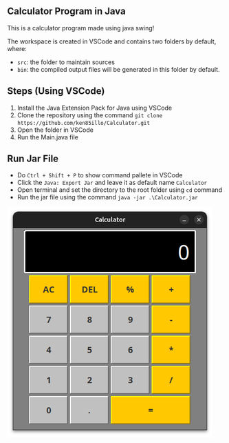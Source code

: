 ## Calculator Program in Java
This is a calculator program made using java swing!

The workspace is created in VSCode and contains two folders by default, where:

- `src`: the folder to maintain sources
- `bin`: the compiled output files will be generated in this folder by default.

## Steps (Using VSCode)
1. Install the Java Extension Pack for Java using VSCode
2. Clone the repository using the command `git clone https://github.com/ken85illo/Calculator.git`
3. Open the folder in VSCode
4. Run the Main.java file

## Run Jar File
- Do `Ctrl + Shift + P` to show command pallete in VSCode
- Click the `Java: Export Jar` and leave it as default name `Calculator`
- Open terminal and set the directory to the root folder using `cd` command
- Run the jar file using the command `java -jar .\Calculator.jar`

![alt text](image.png)